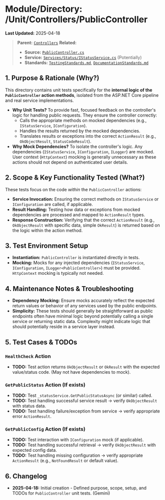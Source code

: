 # Module/Directory: /Unit/Controllers/PublicController

**Last Updated:** 2025-04-18

> **Parent:** [`Controllers`](../README.md)
> **Related:**
> * **Source:** [`PublicController.cs`](../../../../api-server/Controllers/PublicController.cs)
> * **Service:** [`Services/Status/IStatusService.cs`](../../../../api-server/Services/Status/IStatusService.cs) (Potentially)
> * **Standards:** [`TestingStandards.md`](../../../../Zarichney.Standards/Standards/TestingStandards.md), [`DocumentationStandards.md`](../../../../Zarichney.Standards/Development/DocumentationStandards.md)

## 1. Purpose & Rationale (Why?)

This directory contains unit tests specifically for the **internal logic of the `PublicController` action methods**, isolated from the ASP.NET Core pipeline and real service implementations.

* **Why Unit Tests?** To provide fast, focused feedback on the controller's logic for handling public requests. They ensure the controller correctly:
    * Calls the appropriate methods on mocked dependencies (e.g., `IStatusService`, `IConfiguration`).
    * Handles the results returned by the mocked dependencies.
    * Translates results or exceptions into the correct `ActionResult` (e.g., `OkObjectResult`, `StatusCodeResult`).
* **Why Mock Dependencies?** To isolate the controller's logic. Any dependencies (`IStatusService`, `IConfiguration`, `ILogger`) are mocked. User context (`HttpContext`) mocking is generally unnecessary as these actions should not depend on authenticated user details.

## 2. Scope & Key Functionality Tested (What?)

These tests focus on the code *within* the `PublicController` actions:

* **Service Invocation:** Ensuring the correct methods on `IStatusService` or `IConfiguration` are called, if applicable.
* **Result Handling:** Testing how data or exceptions from mocked dependencies are processed and mapped to `ActionResult` types.
* **Response Construction:** Verifying that the correct `ActionResult` (e.g., `OkObjectResult` with specific data, simple `OkResult`) is returned based on the logic within the action method.

## 3. Test Environment Setup

* **Instantiation:** `PublicController` is instantiated directly in tests.
* **Mocking:** Mocks for any injected dependencies (`IStatusService`, `IConfiguration`, `ILogger<PublicController>`) must be provided. `HttpContext` mocking is typically not needed.

## 4. Maintenance Notes & Troubleshooting

* **Dependency Mocking:** Ensure mocks accurately reflect the expected return values or behavior of any services used by the public endpoints.
* **Simplicity:** These tests should generally be straightforward as public endpoints often have minimal logic beyond potentially calling a single service or returning static data. Complexity might indicate logic that should potentially reside in a service layer instead.

## 5. Test Cases & TODOs

### `HealthCheck` Action
* **TODO:** Test action returns `OkObjectResult` or `OkResult` with the expected value/status code. (May not have dependencies to mock).

### `GetPublicStatus` Action (If exists)
* **TODO:** Test `_statusService.GetPublicStatusAsync` (or similar) called.
* **TODO:** Test handling successful service result -> verify `OkObjectResult` with status data.
* **TODO:** Test handling failure/exception from service -> verify appropriate error `ActionResult`.

### `GetPublicConfig` Action (If exists)
* **TODO:** Test interaction with `IConfiguration` mock (if applicable).
* **TODO:** Test handling successful retrieval -> verify `OkObjectResult` with expected config data.
* **TODO:** Test handling missing configuration -> verify appropriate `ActionResult` (e.g., `NotFoundResult` or default value).

## 6. Changelog

* **2025-04-18:** Initial creation - Defined purpose, scope, setup, and TODOs for `PublicController` unit tests. (Gemini)

